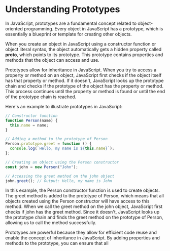 # Understanding Prototypes

In JavaScript, prototypes are a fundamental concept related to object-oriented programming. Every object in JavaScript has a prototype, which is essentially a blueprint or template for creating other objects.

When you create an object in JavaScript using a constructor function or object literal syntax, the object automatically gets a hidden property called **proto**, which points to its prototype. This prototype contains properties and methods that the object can access and use.

Prototypes allow for inheritance in JavaScript. When you try to access a property or method on an object, JavaScript first checks if the object itself has that property or method. If it doesn't, JavaScript looks up the prototype chain and checks if the prototype of the object has the property or method. This process continues until the property or method is found or until the end of the prototype chain is reached.

Here's an example to illustrate prototypes in JavaScript:

```js
// Constructor function
function Person(name) {
  this.name = name;
}

// Adding a method to the prototype of Person
Person.prototype.greet = function () {
  console.log(`Hello, my name is ${this.name}`);
};

// Creating an object using the Person constructor
const john = new Person("John");

// Accessing the greet method on the john object
john.greet(); // Output: Hello, my name is John
```

In this example, the Person constructor function is used to create objects. The greet method is added to the prototype of Person, which means that all objects created using the Person constructor will have access to this method. When we call the greet method on the john object, JavaScript first checks if john has the greet method. Since it doesn't, JavaScript looks up the prototype chain and finds the greet method on the prototype of Person, allowing us to call the method successfully.

Prototypes are powerful because they allow for efficient code reuse and enable the concept of inheritance in JavaScript. By adding properties and methods to the prototype, you can ensure that all

```

```
